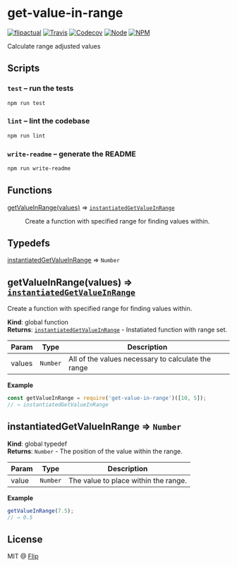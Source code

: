 # get-value-in-range

[![flipactual](https://img.shields.io/badge/😋-flipactual-218AC7.svg?style=flat-square)](https://www.flipactual.com/)
[![Travis](https://img.shields.io/travis/flipactual/get-value-in-range.svg?style=flat-square)](https://travis-ci.org/flipactual/get-value-in-range/)
[![Codecov](https://img.shields.io/codecov/c/github/flipactual/get-value-in-range.svg?style=flat-square)](https://codecov.io/gh/flipactual/get-value-in-range/)
[![Node](https://img.shields.io/node/v/get-value-in-range.svg?style=flat-square)](http://npmjs.com/package/get-value-in-range)
[![NPM](https://img.shields.io/npm/v/get-value-in-range.svg?style=flat-square)](http://npmjs.com/package/get-value-in-range)

Calculate range adjusted values

## Scripts

### `test` – run the tests

```sh
npm run test
```

### `lint` – lint the codebase

```sh
npm run lint
```

### `write-readme` – generate the README

```sh
npm run write-readme
```

## Functions

<dl>
<dt><a href="#getValueInRange">getValueInRange(values)</a> ⇒ <code><a href="#instantiatedGetValueInRange">instantiatedGetValueInRange</a></code></dt>
<dd><p>Create a function with specified range for finding values within.</p>
</dd>
</dl>

## Typedefs

<dl>
<dt><a href="#instantiatedGetValueInRange">instantiatedGetValueInRange</a> ⇒ <code>Number</code></dt>
<dd></dd>
</dl>

<a name="getValueInRange"></a>

## getValueInRange(values) ⇒ <code>[instantiatedGetValueInRange](#instantiatedGetValueInRange)</code>
Create a function with specified range for finding values within.

**Kind**: global function  
**Returns**: <code>[instantiatedGetValueInRange](#instantiatedGetValueInRange)</code> - Instatiated function with range set.  

| Param | Type | Description |
| --- | --- | --- |
| values | <code>Number</code> | All of the values necessary to calculate the range |

**Example**  
```js
const getValueInRange = require('get-value-in-range')([10, 5]);
// → instantiatedGetValueInRange
```
<a name="instantiatedGetValueInRange"></a>

## instantiatedGetValueInRange ⇒ <code>Number</code>
**Kind**: global typedef  
**Returns**: <code>Number</code> - The position of the value within the range.  

| Param | Type | Description |
| --- | --- | --- |
| value | <code>Number</code> | The value to place within the range. |

**Example**  
```js
getValueInRange(7.5);
// → 0.5
```

## License

MIT @ [Flip](https://github.com/flipactual)
